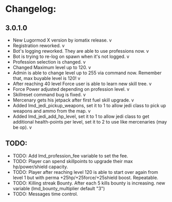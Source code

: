 # Changelog:

## 3.0.1.0
- New Lugormod X version by iomatix release. v
- Registration reworked. v
- Bot's logging reworked. They are able to use professions now. v
- Bot is trying to re-log on spawn when it's not logged. v
- Profession selection is changed. v
- Changed Maximum level up to 120. v
- Admin is able to change level up to 255 via command now. Remember that, max buyable level is 120! v
- After reaching 40 level Force user is able to learn new skill tree. v
- Force Power adjusted depending on profession level. v
- Skillreset command bug is fixed. v
- Mercenary gets his jetpack after first fuel skill upgrade. v
- Added lmd_jedi_pickup_weapons, set it to 1 to allow jedi class to pick up weapons and ammo from the map. v
- Added lmd_jedi_add_hp_level, set it to 1 to allow jedi class to get additional health-points per level, set it to 2 to use like mercenaries (may be op). v

## TODO:
- TODO: Add lmd_profession_fee variable to set the fee.
- TODO: Player can spend skillpoints to upgrade their max hp/power/shield capacity.
- TODO: Player after reaching level 120 is able to start over again from level 1 but with perma +25hp/+25force/+25shield boost. Repeatable. 
- TODO: Killing streak Bounty. After each 5 kills bounty is increasing. new variable (lmd_bounty_multiplier default "3")
- TODO: Messages time control.